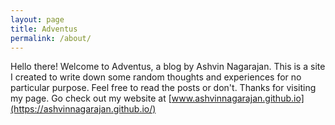 ```yaml
---
layout: page
title: Adventus
permalink: /about/
---
```


Hello there! Welcome to Adventus, a blog by Ashvin Nagarajan. This is a site I created to write down some random thoughts and experiences for no particular purpose. Feel free to read the posts or don't. Thanks for visiting my page. Go check out my website at [www.ashvinnagarajan.github.io](https://ashvinnagarajan.github.io/)


